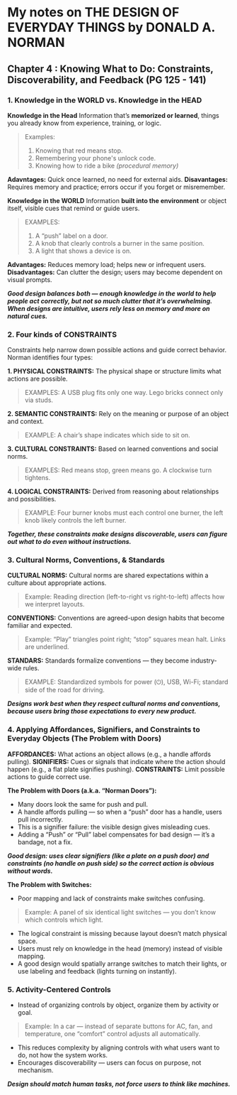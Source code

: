 # My notes on THE DESIGN OF EVERYDAY THINGS by DONALD A. NORMAN

## Chapter 4 : Knowing What to Do: Constraints, Discoverability, and Feedback (PG 125 - 141)

### 1. Knowledge in the WORLD vs. Knowledge in the HEAD

**Knowledge in the Head**
Information that’s **memorized or learned**, things you already know from experience, training, or logic.

> Examples:
> 1. Knowing that red means stop.
> 2. Remembering your phone's unlock code.
> 3. Knowing how to ride a bike _(procedural memory)_

**Adavntages:** Quick once learned, no need for external aids.
**Disavantages:** Requires memory and practice; errors occur if you forget or misremember.

**Knowledge in the WORLD**
Information **built into the environment** or object itself, visible cues that remind or guide users.

> EXAMPLES:
> 1. A “push” label on a door.
> 2. A knob that clearly controls a burner in the same position.
> 3. A light that shows a device is on.

**Advantages:** Reduces memory load; helps new or infrequent users.
**Disadvantages:** Can clutter the design; users may become dependent on visual prompts.

***Good design balances both — enough knowledge in the world to help people act correctly, but not so much clutter that it’s overwhelming.
When designs are intuitive, users rely less on memory and more on natural cues.***

### 2. Four kinds of CONSTRAINTS

Constraints help narrow down possible actions and guide correct behavior. Norman identifies four types:

**1. PHYSICAL CONSTRAINTS:** 
The physical shape or structure limits what actions are possible.

> EXAMPLES:
> A USB plug fits only one way.
> Lego bricks connect only via studs.

**2. SEMANTIC CONSTRAINTS:**
Rely on the meaning or purpose of an object and context.

> EXAMPLE:
> A chair’s shape indicates which side to sit on.

**3. CULTURAL CONSTRAINTS:**
Based on learned conventions and social norms.

> EXAMPLES:
> Red means stop, green means go.
> A clockwise turn tightens.

**4. LOGICAL CONSTRAINTS:**
Derived from reasoning about relationships and possibilities.

> EXAMPLE:
> Four burner knobs must each control one burner, the left knob likely controls the left burner.

***Together, these constraints make designs discoverable, users can figure out what to do even without instructions.***

### 3. Cultural Norms, Conventions, & Standards

**CULTURAL NORMS:**
Cultural norms are shared expectations within a culture about appropriate actions.
> Example:
> Reading direction (left-to-right vs right-to-left) affects how we interpret layouts.

**CONVENTIONS:**
Conventions are agreed-upon design habits that become familiar and expected.
> Example:
> “Play” triangles point right; “stop” squares mean halt.
> Links are underlined.

**STANDARS:**
Standards formalize conventions — they become industry-wide rules.
> EXAMPLE:
> Standardized symbols for power (⏻), USB, Wi-Fi; standard side of the road for driving.

***Designs work best when they respect cultural norms and conventions, because users bring those expectations to every new product.***

### 4. Applying Affordances, Signifiers, and Constraints to Everyday Objects (The Problem with Doors)

**AFFORDANCES:** What actions an object allows (e.g., a handle affords pulling).
**SIGNIFIERS:** Cues or signals that indicate where the action should happen (e.g., a flat plate signifies pushing).
**CONSTRAINTS:** Limit possible actions to guide correct use.

**The Problem with Doors (a.k.a. “Norman Doors”):**
- Many doors look the same for push and pull.
- A handle affords pulling — so when a “push” door has a handle, users pull incorrectly.
- This is a signifier failure: the visible design gives misleading cues.
- Adding a “Push” or “Pull” label compensates for bad design — it’s a bandage, not a fix.

***Good design: uses clear signifiers (like a plate on a push door) and constraints (no handle on push side) so the correct action is obvious without words.***

**The Problem with Switches:**

- Poor mapping and lack of constraints make switches confusing.
> Example: A panel of six identical light switches — you don’t know which controls which light.
- The logical constraint is missing because layout doesn’t match physical space.
- Users must rely on knowledge in the head (memory) instead of visible mapping.
- A good design would spatially arrange switches to match their lights, or use labeling and feedback (lights turning on instantly).

### 5. Activity-Centered Controls

- Instead of organizing controls by object, organize them by activity or goal.
> Example: In a car — instead of separate buttons for AC, fan, and temperature, one “comfort” control adjusts all automatically.
- This reduces complexity by aligning controls with what users want to do, not how the system works.
- Encourages discoverability — users can focus on purpose, not mechanism.

***Design should match human tasks, not force users to think like machines.***






